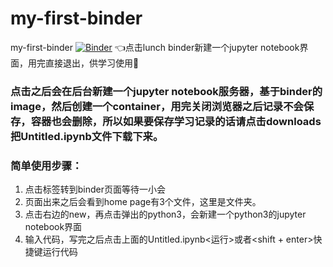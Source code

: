 # my-first-binder
my-first-binder
[![Binder](https://mybinder.org/badge_logo.svg)](https://mybinder.org/v2/gh/rarawu/my-first-binder.git/HEAD)
👈点击lunch binder新建一个jupyter notebook界面，用完直接退出，供学习使用🤭
### 点击之后会在后台新建一个jupyter notebook服务器，基于binder的image，然后创建一个container，用完关闭浏览器之后记录不会保存，容器也会删除，所以如果要保存学习记录的话请点击downloads把Untitled.ipynb文件下载下来。
### 简单使用步骤：
1. 点击标签转到binder页面等待一小会
2. 页面出来之后会看到home page有3个文件，这里是文件夹。
3. 点击右边的new，再点击弹出的python3，会新建一个python3的jupyter notebook界面
4. 输入代码，写完之后点击上面的Untitled.ipynb<运行>或者<shift + enter>快捷键运行代码

